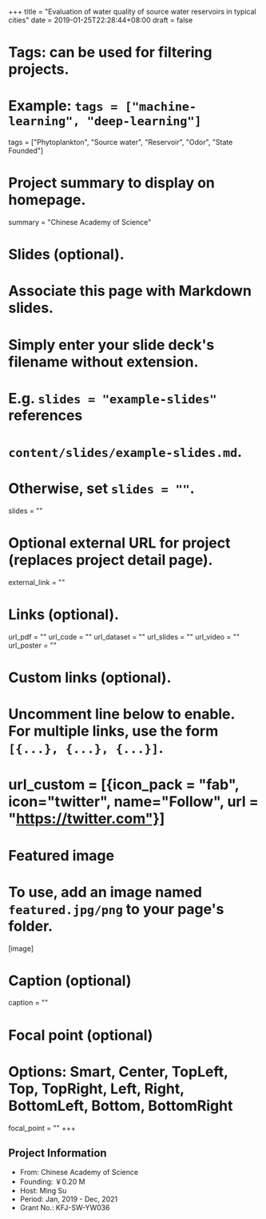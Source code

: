 +++
title = "Evaluation of water quality of source water reservoirs in typical cities"
date = 2019-01-25T22:28:44+08:00
draft = false

# Tags: can be used for filtering projects.
# Example: `tags = ["machine-learning", "deep-learning"]`
tags = ["Phytoplankton", "Source water", "Reservoir", "Odor",
"State Founded"]

# Project summary to display on homepage.
summary = "Chinese Academy of Science"

# Slides (optional).
#   Associate this page with Markdown slides.
#   Simply enter your slide deck's filename without extension.
#   E.g. `slides = "example-slides"` references 
#   `content/slides/example-slides.md`.
#   Otherwise, set `slides = ""`.
slides = ""

# Optional external URL for project (replaces project detail page).
external_link = ""

# Links (optional).
url_pdf = ""
url_code = ""
url_dataset = ""
url_slides = ""
url_video = ""
url_poster = ""

# Custom links (optional).
#   Uncomment line below to enable. For multiple links, use the form `[{...}, {...}, {...}]`.
# url_custom = [{icon_pack = "fab", icon="twitter", name="Follow", url = "https://twitter.com"}]

# Featured image
# To use, add an image named `featured.jpg/png` to your page's folder. 
[image]
  # Caption (optional)
  caption = ""

  # Focal point (optional)
  # Options: Smart, Center, TopLeft, Top, TopRight, Left, Right, BottomLeft, Bottom, BottomRight
  focal_point = ""
+++

## Project Information

- From: Chinese Academy of Science
- Founding: ￥0.20 M
- Host: Ming Su
- Period: Jan, 2019 - Dec, 2021
- Grant No.: KFJ-SW-YW036
